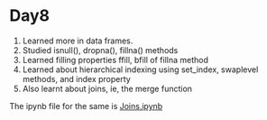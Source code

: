 # Day8
1. Learned more in data frames.
2. Studied isnull(), dropna(), fillna() methods
3. Learned filling properties ffill, bfill of fillna method
4. Learned about hierarchical indexing using set_index, swaplevel methods, and index property
5. Also learnt about joins, ie, the merge function

The ipynb file for the same is [Joins.ipynb](https://github.com/Pranav-Khurana/TIL/blob/master/ml_course/ipynbfiles/Joins.ipynb)   
